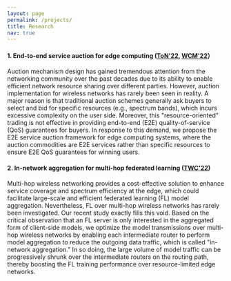 ```yaml
---
layout: page
permalink: /projects/
title: Research
nav: true
---
```


#### 1. End-to-end service auction for edge computing ([ToN'22](https://ieeexplore.ieee.org/document/9790890), [WCM'22](https://ieeexplore.ieee.org/stamp/stamp.jsp?arnumber=9773059)）

Auction mechanism design has gained tremendous attention from the networking community over the past decades due to its ability to enable efficient network resource sharing over different parties. However, auction implementation for wireless networks has rarely been seen in reality. A major reason is that traditional auction schemes generally ask buyers to select and bid for specific resources (e.g., spectrum bands), which incurs excessive complexity on the user side. Moreover, this "resource-oriented" trading is not effective in providing end-to-end (E2E) quality-of-service (QoS) guarantees for buyers. In response to this demand, we propose the E2E service auction framework for edge computing systems, where the auction commodities are E2E services rather than specific resources to ensure E2E QoS guarantees for winning users.

#### 2. In-network aggregation for multi-hop federated learning ([TWC'22](https://ieeexplore.ieee.org/stamp/stamp.jsp?arnumber=9763436))

Multi-hop wireless networking provides a cost-effective solution to enhance service coverage and spectrum efficiency at the edge, which could facilitate large-scale and efficient federated learning (FL) model aggregation. Nevertheless, FL over multi-hop wireless networks has rarely been investigated. Our recent study exactly fills this void. Based on the critical observation that an FL server is only interested in the aggregated form of client-side models, we optimize the model
transmissions over multi-hop wireless networks by enabling each intermediate router to perform model aggregation to reduce the outgoing data traffic, which is called "in-network aggregation." In so doing, the large volume of model traffic can be progressively shrunk over the intermediate routers on the routing path, thereby boosting the FL training performance over resource-limited edge networks.
